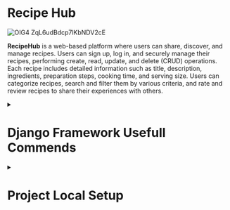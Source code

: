 # Recipe Hub
![OIG4 ZqL6udBdcp7lKbNDV2cE](https://github.com/Antony-M1/recipehub/assets/96291963/587295d0-53a1-46a5-b074-604da619d070)


**RecipeHub** is a web-based platform where users can share, discover, and manage recipes. Users can sign up, log in, and securely manage their recipes, performing create, read, update, and delete (CRUD) operations. Each recipe includes detailed information such as title, description, ingredients, preparation steps, cooking time, and serving size. Users can categorize recipes, search and filter them by various criteria, and rate and review recipes to share their experiences with others.


<details>
  <summary><h1>Django Framework Usefull Commends</h1></summary>
 

### Create A Project
this command create a project in the `workspace` directory iteself
```
django-admin startproject recipehub .
```

### Create a new Django app
```
python manage.py startapp recipes
```

</details>

<details>
  <summary><h1>Project Local Setup</h1></summary>
 

### Create Environment
Run the below command to create the environment
```
python3.10 -m venv .venv
```
</details>

